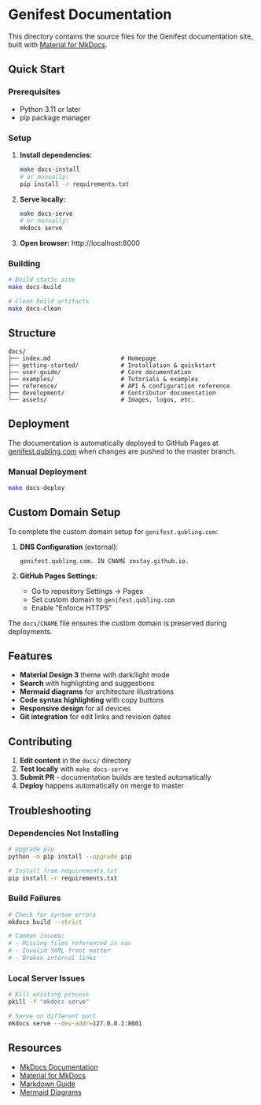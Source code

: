 # Genifest Documentation

This directory contains the source files for the Genifest documentation site, built with [Material for MkDocs](https://squidfunk.github.io/mkdocs-material/).

## Quick Start

### Prerequisites

- Python 3.11 or later
- pip package manager

### Setup

1. **Install dependencies:**
   ```bash
   make docs-install
   # or manually:
   pip install -r requirements.txt
   ```

2. **Serve locally:**
   ```bash
   make docs-serve
   # or manually:
   mkdocs serve
   ```

3. **Open browser:** http://localhost:8000

### Building

```bash
# Build static site
make docs-build

# Clean build artifacts
make docs-clean
```

## Structure

```
docs/
├── index.md                    # Homepage
├── getting-started/            # Installation & quickstart
├── user-guide/                 # Core documentation
├── examples/                   # Tutorials & examples
├── reference/                  # API & configuration reference
├── development/                # Contributor documentation
└── assets/                     # Images, logos, etc.
```

## Deployment

The documentation is automatically deployed to GitHub Pages at [genifest.qubling.com](https://genifest.qubling.com) when changes are pushed to the master branch.

### Manual Deployment

```bash
make docs-deploy
```

## Custom Domain Setup

To complete the custom domain setup for `genifest.qubling.com`:

1. **DNS Configuration** (external):
   ```
   genifest.qubling.com. IN CNAME zostay.github.io.
   ```

2. **GitHub Pages Settings**:
   - Go to repository Settings → Pages
   - Set custom domain to `genifest.qubling.com`
   - Enable "Enforce HTTPS"

The `docs/CNAME` file ensures the custom domain is preserved during deployments.

## Features

- **Material Design 3** theme with dark/light mode
- **Search** with highlighting and suggestions
- **Mermaid diagrams** for architecture illustrations
- **Code syntax highlighting** with copy buttons
- **Responsive design** for all devices
- **Git integration** for edit links and revision dates

## Contributing

1. **Edit content** in the `docs/` directory
2. **Test locally** with `make docs-serve`
3. **Submit PR** - documentation builds are tested automatically
4. **Deploy** happens automatically on merge to master

## Troubleshooting

### Dependencies Not Installing

```bash
# Upgrade pip
python -m pip install --upgrade pip

# Install from requirements.txt
pip install -r requirements.txt
```

### Build Failures

```bash
# Check for syntax errors
mkdocs build --strict

# Common issues:
# - Missing files referenced in nav
# - Invalid YAML front matter
# - Broken internal links
```

### Local Server Issues

```bash
# Kill existing process
pkill -f "mkdocs serve"

# Serve on different port
mkdocs serve --dev-addr=127.0.0.1:8001
```

## Resources

- [MkDocs Documentation](https://www.mkdocs.org/)
- [Material for MkDocs](https://squidfunk.github.io/mkdocs-material/)
- [Markdown Guide](https://www.markdownguide.org/)
- [Mermaid Diagrams](https://mermaid-js.github.io/mermaid/)